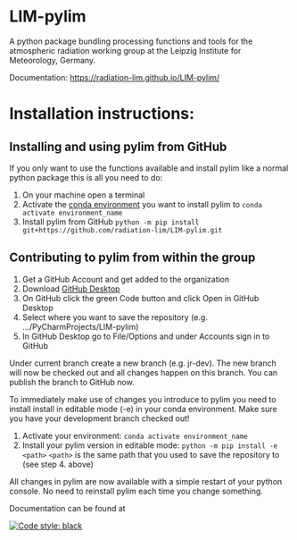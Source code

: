 # LIM-pylim


A python package bundling processing functions and tools for the atmospheric radiation working group at the Leipzig Institute for Meteorology, Germany.

Documentation: https://radiation-lim.github.io/LIM-pylim/

# Installation instructions:

## Installing and using pylim from GitHub
If you only want to use the functions available and install pylim like a normal python package this is all you need to do:

1. On your machine open a terminal
2. Activate the [conda environment](https://docs.conda.io/projects/conda/en/latest/user-guide/tasks/manage-environments.html) you want to install pylim to
	`conda activate environment_name`
3. Install pylim from GitHub
	`python -m pip install git+https://github.com/radiation-lim/LIM-pylim.git`

## Contributing to pylim from within the group

1. Get a GitHub Account and get added to the organization 
2. Download [GitHub Desktop](https://desktop.github.com/)
3. On GitHub click the green Code button and click Open in GitHub Desktop
4. Select where you want to save the repository (e.g. .../PyCharmProjects/LIM-pylim)
5. In GitHub Desktop go to File/Options and under Accounts sign in to GitHub

Under current branch create a new branch (e.g. jr-dev). The new branch will now be checked out and all changes happen on this branch.
You can publish the branch to GitHub now.

To immediately make use of changes you introduce to pylim you need to install install in editable mode (-e) in your conda environment. Make sure you have your development branch checked out!

1. Activate your environment: `conda activate environment_name`
2. Install your pylim version in editable mode: `python -m pip install -e <path>`
	`<path>` is the same path that you used to save the repository to (see step 4. above)

All changes in pylim are now available with a simple restart of your python console. No need to reinstall pylim each time you change something.


Documentation can be found at

[![Code style: black](https://img.shields.io/badge/code%20style-black-000000.svg)](https://github.com/psf/black)
